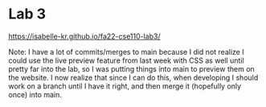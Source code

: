 # Lab 3
https://isabelle-kr.github.io/fa22-cse110-lab3/

Note: I have a lot of commits/merges to main because I did not realize I could use the live preview feature from last week with CSS as well until pretty far into the lab, so I was putting things into main to preview them on the website. I now realize that since I can do this, when developing I should work on a branch until I have it right, and then merge it (hopefully only once) into main.
